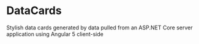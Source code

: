 # DataCards
Stylish data cards generated by data pulled from an ASP.NET Core server application using Angular 5 client-side
